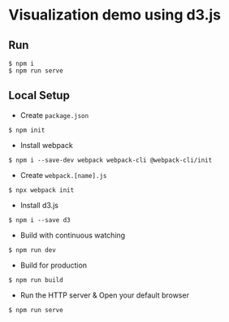 Visualization demo using d3.js
===
## Run
```
$ npm i
$ npm run serve
```

## Local Setup
- Create `package.json`
```
$ npm init
```
- Install webpack
```
$ npm i --save-dev webpack webpack-cli @webpack-cli/init
```
- Create `webpack.[name].js`
```
$ npx webpack init
```

- Install d3.js
```
$ npm i --save d3
```
- Build with continuous watching
```
$ npm run dev
```
- Build for production
```
$ npm run build
```
- Run the HTTP server & Open your default browser
```
$ npm run serve
```
